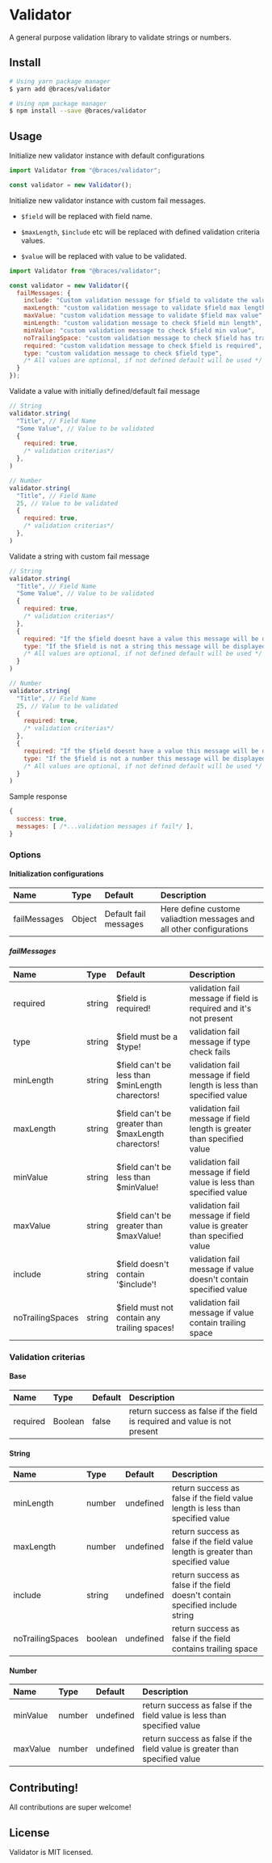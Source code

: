 # Validator

A general purpose validation library to validate strings or numbers.

## Install
  ```bash
  # Using yarn package manager
  $ yarn add @braces/validator

  # Using npm package manager
  $ npm install --save @braces/validator
  ```

## Usage
Initialize new validator instance with default configurations

  ```javascript
  import Validator from "@braces/validator";

  const validator = new Validator();
  ```

Initialize new validator instance with custom fail messages.

* `$field` will be replaced with field name.

* `$maxLength`, `$include` etc will be replaced with defined validation criteria values.
* `$value` will be replaced with value to be validated.

```javascript
import Validator from "@braces/validator";

const validator = new Validator({
  failMessages: {
    include: "Custom validation message for $field to validate the value contain '$include'",
    maxLength: "custom validation message to validate $field max length",
    maxValue: "custom validation message to validate $field max value",
    minLength: "custom validation message to check $field min length",
    minValue: "custom validation message to check $field min value",
    noTrailingSpace: "custom validation message to check $field has trailing spaces",
    required: "custom validation message to check $field is required",
    type: "custom validation message to check $field type",
    /* All values are optional, if not defined default will be used */
  }
});
```
Validate a value with initially defined/default fail message
```javascript
// String
validator.string(
  "Title", // Field Name
  "Some Value", // Value to be validated
  {
    required: true,
    /* validation criterias*/
  },
)

// Number
validator.string(
  "Title", // Field Name
  25, // Value to be validated
  {
    required: true,
    /* validation criterias*/
  },
)
```
Validate a string with custom fail message
```javascript
// String
validator.string(
  "Title", // Field Name
  "Some Value", // Value to be validated
  {
    required: true,
    /* validation criterias*/
  },
  {
    required: "If the $field doesnt have a value this message will be displayed",
    type: "If the $field is not a string this message will be displayed",
    /* All values are optional, if not defined default will be used */
  }
)

// Number
validator.string(
  "Title", // Field Name
  25, // Value to be validated
  {
    required: true,
    /* validation criterias*/
  },
  {
    required: "If the $field doesnt have a value this message will be displayed",
    type: "If the $field is not a number this message will be displayed",
    /* All values are optional, if not defined default will be used */
  }
)
```

  Sample response

  ```javascript
  {
    success: true,
    messages: [ /*...validation messages if fail*/ ],
  }
  ```

### Options
#### Initialization configurations
| Name               | Type   | Default            | Description                                                          |
| :----------------- | :----- | :----------------- | :------------------------------------------------------------------- |
| failMessages | Object | Default fail messages | Here define custome valiadtion messages and all other configurations |

##### failMessages
| Name             | Type   | Default                                             | Description                                                             |
| :--------------- | :----- | :-------------------------------------------------- | :---------------------------------------------------------------------- |
| required         | string | $field is required!                                 | validation fail message if field is required and it's not present       |
| type             | string | $field must be a $type!                             | validation fail message if type check fails                             |
| minLength        | string | $field can't be less than $minLength charectors!    | validation fail message if field length is less than specified value    |
| maxLength        | string | $field can't be greater than $maxLength charectors! | validation fail message if field length is greater than specified value |
| minValue         | string | $field can't be less than $minValue!                | validation fail message if field value is less than specified value     |
| maxValue         | string | $field can't be greater than $maxValue!             | validation fail message if field value is greater than specified value  |
| include          | string | \$field doesn't contain '$include'!                 | validation fail message if value doesn't contain specified value        |
| noTrailingSpaces | string | \$field must not contain any trailing spaces!       | validation fail message if value contain trailing space                 |

### Validation criterias
#### Base
| Name     | Type    | Default | Description                                                               |
| :------- | :------ | :------ | :------------------------------------------------------------------------ |
| required | Boolean | false   | return success as false if the field is required and value is not present |

#### String
| Name             | Type    | Default   | Description                                                                       |
| :--------------- | :------ | :-------- | :-------------------------------------------------------------------------------- |
| minLength        | number  | undefined | return success as false if the field value length is less than specified value    |
| maxLength        | number  | undefined | return success as false if the field value length is greater than specified value |
| include          | string  | undefined | return success as false if the field doesn't contain specified include string     |
| noTrailingSpaces | boolean | undefined | return success as false if the field contains trailing space                      |

#### Number
| Name     | Type   | Default   | Description                                                                |
| :------- | :----- | :-------- | :------------------------------------------------------------------------- |
| minValue | number | undefined | return success as false if the field value is less than specified value    |
| maxValue | number | undefined | return success as false if the field value is greater than specified value |

## Contributing!
All contributions are super welcome!


## License

Validator is MIT licensed.